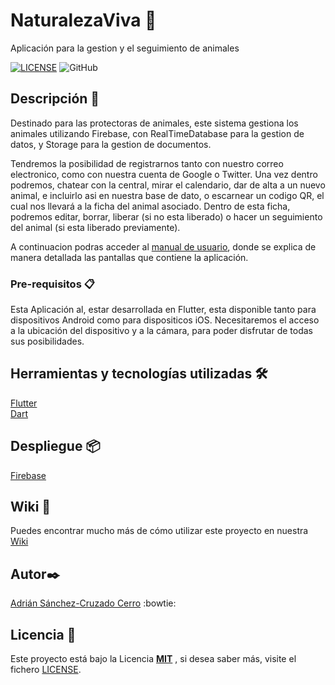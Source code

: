 # NaturalezaViva 🌄

Aplicación para la gestion y el seguimiento de animales

[![LICENSE](https://img.shields.io/badge/Lisence-MIT-green)](https://github.com/AdrianSCC/NaturalezaViva/blob/main/LICENSE.md)
![GitHub](https://img.shields.io/github/last-commit/AdrianSCC/NaturalezaViva)

## Descripción 	🐣

Destinado para las protectoras de animales, este sistema gestiona los animales utilizando Firebase, con RealTimeDatabase para la gestion de datos, y Storage para la gestion de documentos.

Tendremos la posibilidad de registrarnos tanto con nuestro correo electronico, como con nuestra cuenta de Google o Twitter.
Una vez dentro podremos, chatear con la central, mirar el calendario, dar de alta a un nuevo animal, e incluirlo asi en nuestra base de dato, o escarnear un codigo QR, el cual nos llevará a la ficha del animal asociado. Dentro de esta ficha, podremos editar, borrar, liberar (si no esta liberado) o hacer un seguimiento del animal (si esta liberado previamente).

A continuacion podras acceder al [manual de usuario](https://adrianscc.github.io/NaturalezaViva/), donde se explica de manera detallada las pantallas que contiene la aplicación.


### Pre-requisitos 📋

Esta Aplicación al, estar desarrollada en Flutter, esta disponible tanto para dispositivos Android como para dispositicos iOS.
Necesitaremos el acceso a la ubicación del dispositivo y a la cámara, para poder disfrutar de todas sus posibilidades.

## Herramientas y tecnologías utilizadas 🛠️

[Flutter](https://flutter.dev/)
<br />
[Dart](https://dart.dev/)
<br />

## Despliegue 📦

[Firebase](https://firebase.google.com/)
<br />

## Wiki 📖

Puedes encontrar mucho más de cómo utilizar este proyecto en nuestra [Wiki](https://github.com/AdrianSCC/NaturalezaViva/wiki)


## Autor✒️
[Adrián Sánchez-Cruzado Cerro](https://github.com/AdrianSCC) :bowtie:

## Licencia 📄

Este proyecto está bajo la Licencia [**MIT**](https://github.com/AdrianSCC/NaturalezaViva/blob/main/LICENSE.md) , si desea saber más, visite el fichero [LICENSE](https://github.com/AdrianSCC/NaturalezaViva/blob/main/LICENSE.md).

